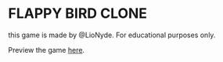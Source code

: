 # FLAPPY BIRD CLONE 

this game is made by @LioNyde. For educational purposes only.

Preview the game [here](https://lionyde.github.io/flappybird_remade/).
